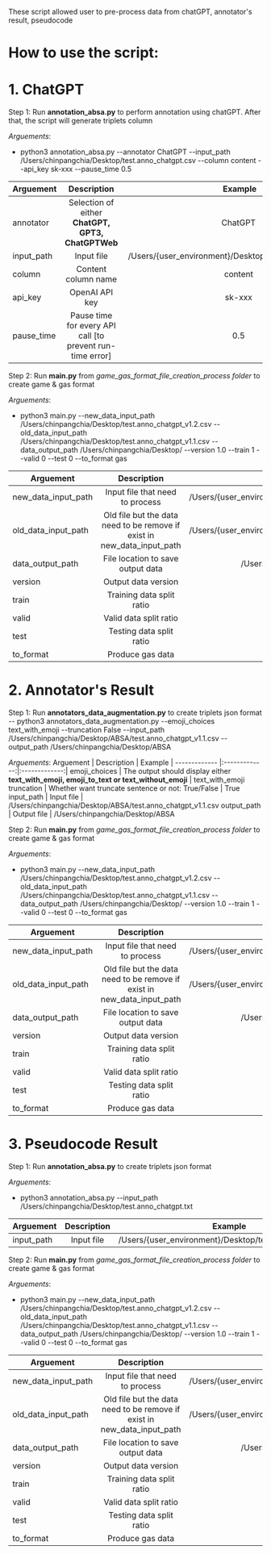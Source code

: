 These script allowed user to pre-process data from chatGPT, annotator's result, pseudocode

# How to use the script:
# 1. ChatGPT

Step 1: Run **annotation_absa.py** to perform annotation using chatGPT. After that, the script will generate triplets column

*Arguements*:
- python3 annotation_absa.py --annotator ChatGPT --input_path /Users/chinpangchia/Desktop/test.anno_chatgpt.csv --column content --api_key sk-xxx --pause_time 0.5

Arguement | Description | Example
| ------------- |:-------------:|:-------------:|
annotator | Selection of either **ChatGPT, GPT3, ChatGPTWeb** | ChatGPT
input_path | Input file | /Users/{user_environment}/Desktop/test.anno_chatgpt.csv
column | Content column name | content
api_key | OpenAI API key | sk-xxx
pause_time | Pause time for every API call [to prevent run-time error] | 0.5

Step 2: Run **main.py** from *game_gas_format_file_creation_process folder* to create game & gas format

*Arguements*:
- python3 main.py --new_data_input_path /Users/chinpangchia/Desktop/test.anno_chatgpt_v1.2.csv --old_data_input_path /Users/chinpangchia/Desktop/test.anno_chatgpt_v1.1.csv --data_output_path /Users/chinpangchia/Desktop/ --version 1.0 --train 1 --valid 0 --test 0 --to_format gas

Arguement | Description | Example
| ------------- |:-------------:|:-------------:|
new_data_input_path | Input file that need to process | /Users/{user_environment}/Desktop/test.anno_chatgpt_v1.2.csv
old_data_input_path | Old file but the data need to be remove if exist in new_data_input_path | /Users/{user_environment}/Desktop/test.anno_chatgpt_v1.1.csv
data_output_path | File location to save output data | /Users/{user_environment}/Desktop/
version | Output data version | 1.0
train | Training data split ratio | 1
valid | Valid data split ratio | 0
test | Testing data split ratio | 0
to_format | Produce gas data | gas



# 2. Annotator's Result

Step 1: Run **annotators_data_augmentation.py** to create triplets json format
-- python3 annotators_data_augmentation.py --emoji_choices text_with_emoji --truncation False --input_path /Users/chinpangchia/Desktop/ABSA/test.anno_chatgpt_v1.1.csv --output_path /Users/chinpangchia/Desktop/ABSA

*Arguements*:
Arguement | Description | Example
| ------------- |:-------------:|:-------------:|
emoji_choices | The output should display either **text_with_emoji, emoji_to_text or text_without_emoji** | text_with_emoji
truncation | Whether want truncate sentence or not: True/False | True
input_path | Input file | /Users/chinpangchia/Desktop/ABSA/test.anno_chatgpt_v1.1.csv
output_path | Output file | /Users/chinpangchia/Desktop/ABSA

Step 2: Run **main.py** from *game_gas_format_file_creation_process folder* to create game & gas format

*Arguements*:
- python3 main.py --new_data_input_path /Users/chinpangchia/Desktop/test.anno_chatgpt_v1.2.csv --old_data_input_path /Users/chinpangchia/Desktop/test.anno_chatgpt_v1.1.csv --data_output_path /Users/chinpangchia/Desktop/ --version 1.0 --train 1 --valid 0 --test 0 --to_format gas

Arguement | Description | Example
| ------------- |:-------------:|:-------------:|
new_data_input_path | Input file that need to process | /Users/{user_environment}/Desktop/test.anno_chatgpt_v1.2.csv
old_data_input_path | Old file but the data need to be remove if exist in new_data_input_path | /Users/{user_environment}/Desktop/test.anno_chatgpt_v1.1.csv
data_output_path | File location to save output data | /Users/{user_environment}/Desktop/
version | Output data version | 1.0
train | Training data split ratio | 1
valid | Valid data split ratio | 0
test | Testing data split ratio | 0
to_format | Produce gas data | gas


# 3. Pseudocode Result

Step 1: Run **annotation_absa.py** to create triplets json format 

*Arguements*: 
- python3 annotation_absa.py --input_path /Users/chinpangchia/Desktop/test.anno_chatgpt.txt

Arguement | Description | Example
| ------------- |:-------------:| :-------------:|
input_path | Input file | /Users/{user_environment}/Desktop/test.anno_chatgpt.txt

Step 2: Run **main.py** from *game_gas_format_file_creation_process folder* to create game & gas format

*Arguements*:
- python3 main.py --new_data_input_path /Users/chinpangchia/Desktop/test.anno_chatgpt_v1.2.csv --old_data_input_path /Users/chinpangchia/Desktop/test.anno_chatgpt_v1.1.csv --data_output_path /Users/chinpangchia/Desktop/ --version 1.0 --train 1 --valid 0 --test 0 --to_format gas

Arguement | Description | Example
| ------------- |:-------------:|:-------------:|
new_data_input_path | Input file that need to process | /Users/{user_environment}/Desktop/test.anno_chatgpt_v1.2.csv
old_data_input_path | Old file but the data need to be remove if exist in new_data_input_path | /Users/{user_environment}/Desktop/test.anno_chatgpt_v1.1.csv
data_output_path | File location to save output data | /Users/{user_environment}/Desktop/
version | Output data version | 1.0
train | Training data split ratio | 1
valid | Valid data split ratio | 0
test | Testing data split ratio | 0
to_format | Produce gas data | gas